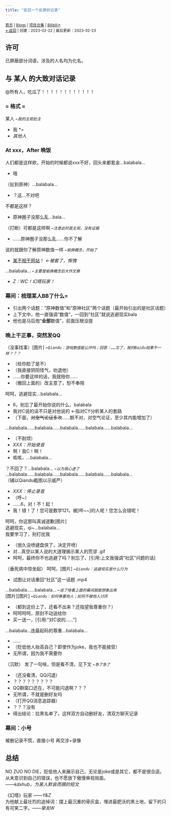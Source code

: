 ```yaml
---
title: "反怼一个反原的记录"
---
```

<small><a href="/">首页</a> | <a href="/blogs">Blogs</a> | <a href="/Project">项目合集</a> | <a href="https://space.bilibili.com/1987247870">Bilibili↗</a><br><a href="../../">←返回</a> |
 创建：2023-02-22 | 最后更新：2023-02-23</small><br>

## 许可
已屏蔽部分词语，涉及的人名均为化名。

## 与 某人 的大致对话记录
@所有人，吃瓜了！！！！！！！！！！！！
### = 格式 =
某人      *`←我的主观批注 `*
* 我 *=
*  *其他人*

### At xxx，After 晚饭
人们都是这样欸，开始的时候都说xxx不好，回头来都氪金…balabala…

* 哦

（扯到原神）…balabala…

* ？这…不对吧

不都是这样？

* 原神圈子没那么乱…bala…

（打断）可都是这样啊      *`←注意此时是主观，没有证据`*

* ……原神圈子没那么乱……你不了解

说的就跟你了解原神数值一样    *`←偷换概念，开始了`*

* [某不相干网站](https://kdxhub.github.io/api/alert.htm?text=不可能公开是啥网站的)！    *←被套了，惭愧*

…balabala…    *`←主要是偷换概念后大作文章`*

* *Z：WC！幻塔玩家！*

### 幕间：梳理某人BB了什么=
* 引出两个话题：“原神数值”和“原神社区”两个话题（最开始引出的是社区话题）
* 上下文中，他一直强调“数值”，一回到“社区”就说逃避现实bala
* 他也是马后炮“**全部**数值”，前面压根没提

### 晚上干正事，突然发QQ
（没事找事）[图片]     *`←Qiandu：游戏数值能公开吗；回答：……忘了，我的Baidu结果不一样？？？`*

* （给你脸了是不）
* （我直接阴阳怪气，劝退他）
* ……你要这样的话，我就陪你……
* （撤回上面的）改主意了，恕不奉陪

呵呵，逃避现实…balabala…

* 6，别忘了最开始你说的什么，balabala
* 我对C说的话不只是对他说的    ←指对CY分析某人的套路
* （下面，~~对空气论证多次~~……额不对，对空气论证，至少其内能增加了）

…balabala……balabala……balabala……balabala……balabala…

* （不耐烦）
* *XXX：开始录音*
* 啊！我C！啊！
* 咳咳，…balabala…

？不回了？…balabala…    *`←以为我心虚了`*<br>
…balabala……balabala……balabala……balabala……balabala…<br>
（辅以Qiandu截图以示威严）<br>
* *XXX：停止录音*
* （呼~）
* ……6，对！不！起！
* 我！错！了！您可是数学121，被[哔~~]的人呢！您怎么会错呢！

呵呵，你这那叫真诚道歉[图片]<br>
逃避现实，qi~…balabala…<br>
我要学习了，别打扰我<br>

* （很久没喷键盘侠了，决定开喷）
* 对…真空以某人说的大道理揭示某人的荒谬 .gif
* 呵呵，最终你不也逃避了吗？别忘了，[引用:上文我强调“社区”问题的话]

（垂死病中惊坐起）
呵呵，[图片]           *`←Qiandu：逃避现实是什么行为`*

* 试图让对话重回“社区”这一话题 .mp4

…balabala……balabala…     *`←说了啥看上面的幕间就能想象出来`*<br>
[图片][图片]           *`←Qiandu：如何尊重他人；如何不被他人讨厌`*

* （都到这份上了，还看不出来？还指望我尊重你？）
* 呵呵呵呵，原封不动送给你
* 买一送一，[引用:“对C说的……”]

…balabala…连最起码的尊重…balabala…

* ……
* （贬低他人抬高自己？即使作为joke，我也不能接受）
* 无所谓，因为我不需要你

（沉默）
发了一句啥，但是看不清，见下文   *`←急了急了`*

* （还没看清，QQ闪退）
* ？？？？？？？？？
* QQ群窗口还在，不可能闪退啊？？？
* 无所谓，不就是删好友吗
* （打开QQ消息追踪器）
* ？？？没有
* 得出结论：拉黑名单了，这样双方自动删好友，清双方聊天记录

### 幕间：小号
被删记录不慌，直接小号 再交涉+录像
## 总结
NO ZUO NO DIE，贬低他人来展示自己，无论是joke或是其它，都不是很合适。<br>
从未意识到自己的错误，也不愿放下傲慢审视局面。<br>
 *——kdxhub，为某人默哀而撰的短文*
	
《幻塔》玩家 *——Y&Z*<br>
为他献上最壮烈的追悼词：摆上最沉重的骨灰盒，埋进最肥沃的黑土地，留下的只有可笑二字。*——挚友W*<br>